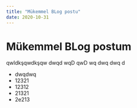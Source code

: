 ```yaml
---
title: "Mükemmel BLog postu"
date: 2020-10-31
---
```

# Mükemmel BLog postum

qwldkşqwdkşqw
dwqd
wqD
qwD
wq
dwq
dwq
d
* dwqdwq
 * 12321
 * 12312
 * 21321
* 2e213
